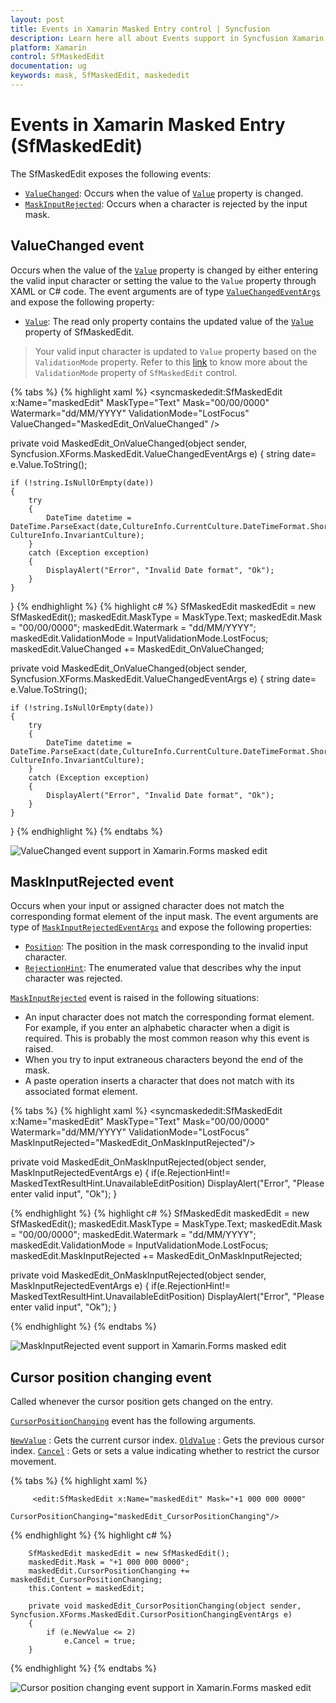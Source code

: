 ```yaml
---
layout: post
title: Events in Xamarin Masked Entry control | Syncfusion
description: Learn here all about Events support in Syncfusion Xamarin Masked Entry (SfMaskedEdit) control and more.
platform: Xamarin
control: SfMaskedEdit
documentation: ug 
keywords: mask, SfMaskedEdit, maskededit
---
```

# Events in Xamarin Masked Entry (SfMaskedEdit)
The SfMaskedEdit exposes the following events:

* [`ValueChanged`](https://help.syncfusion.com/cr/xamarin/Syncfusion.XForms.MaskedEdit.SfMaskedEdit.html): Occurs when the value of [`Value`](https://help.syncfusion.com/cr/xamarin/Syncfusion.XForms.MaskedEdit.SfMaskedEdit.html#Syncfusion_XForms_MaskedEdit_SfMaskedEdit_Value) property is changed.
* [`MaskInputRejected`](https://help.syncfusion.com/cr/xamarin/Syncfusion.XForms.MaskedEdit.SfMaskedEdit.html): Occurs when a character is rejected by the input mask.

## ValueChanged event

Occurs when the value of the [`Value`](https://help.syncfusion.com/cr/xamarin/Syncfusion.XForms.MaskedEdit.SfMaskedEdit.html#Syncfusion_XForms_MaskedEdit_SfMaskedEdit_Value) property is changed by either entering the valid input character or setting the value to the `Value` property through XAML or C# code. The event arguments are of type [`ValueChangedEventArgs`](https://help.syncfusion.com/cr/xamarin/Syncfusion.XForms.MaskedEdit.ValueChangedEventArgs.html) and expose the following property:

* [`Value`](https://help.syncfusion.com/cr/xamarin/Syncfusion.XForms.MaskedEdit.ValueChangedEventArgs.html#Syncfusion_XForms_MaskedEdit_ValueChangedEventArgs_Value): The read only property contains the updated value of the [`Value`](https://help.syncfusion.com/cr/xamarin/Syncfusion.XForms.MaskedEdit.SfMaskedEdit.html#Syncfusion_XForms_MaskedEdit_SfMaskedEdit_Value) property of SfMaskedEdit.

> Your valid input character is updated to `Value` property based on the `ValidationMode` property.
> Refer to this [link](validation#validation-mode) to know more about the `ValidationMode` property of `SfMaskedEdit` control.

{% tabs %}
{% highlight xaml %}
<syncmaskededit:SfMaskedEdit x:Name="maskedEdit" MaskType="Text" Mask="00/00/0000" Watermark="dd/MM/YYYY" ValidationMode="LostFocus" ValueChanged="MaskedEdit_OnValueChanged" />

private void MaskedEdit_OnValueChanged(object sender, Syncfusion.XForms.MaskedEdit.ValueChangedEventArgs e)
{
    string date= e.Value.ToString();
    
    if (!string.IsNullOrEmpty(date))
    {
        try
        {
            DateTime datetime = DateTime.ParseExact(date,CultureInfo.CurrentCulture.DateTimeFormat.ShortDatePattern, CultureInfo.InvariantCulture);
        }
        catch (Exception exception)
        {
            DisplayAlert("Error", "Invalid Date format", "Ok");
        }
    }
}
{% endhighlight %}
{% highlight c# %}
SfMaskedEdit maskedEdit = new SfMaskedEdit();
maskedEdit.MaskType = MaskType.Text;
maskedEdit.Mask = "00/00/0000";
maskedEdit.Watermark = "dd/MM/YYYY";
maskedEdit.ValidationMode = InputValidationMode.LostFocus;
maskedEdit.ValueChanged += MaskedEdit_OnValueChanged;

private void MaskedEdit_OnValueChanged(object sender, Syncfusion.XForms.MaskedEdit.ValueChangedEventArgs e)
{
    string date= e.Value.ToString();
    
    if (!string.IsNullOrEmpty(date))
    {
        try
        {
            DateTime datetime = DateTime.ParseExact(date,CultureInfo.CurrentCulture.DateTimeFormat.ShortDatePattern, CultureInfo.InvariantCulture);
        }
        catch (Exception exception)
        {
            DisplayAlert("Error", "Invalid Date format", "Ok");
        }
    }
}
{% endhighlight %}
{% endtabs %}

![ValueChanged event support in Xamarin.Forms masked edit](SfMaskedEditImages/ValueChangedevent.png)

## MaskInputRejected event

Occurs when your input or assigned character does not match the corresponding format element of the input mask. The event arguments are type of [`MaskInputRejectedEventArgs`](https://help.syncfusion.com/cr/xamarin/Syncfusion.XForms.MaskedEdit.MaskInputRejectedEventArgs.html) and expose the following properties:

* [`Position`](https://help.syncfusion.com/cr/xamarin/Syncfusion.XForms.MaskedEdit.MaskInputRejectedEventArgs.html#Syncfusion_XForms_MaskedEdit_MaskInputRejectedEventArgs_Position): The position in the mask corresponding to the invalid input character.
* [`RejectionHint`](https://help.syncfusion.com/cr/xamarin/Syncfusion.XForms.MaskedEdit.MaskInputRejectedEventArgs.html#Syncfusion_XForms_MaskedEdit_MaskInputRejectedEventArgs_RejectionHint): The enumerated value that describes why the input character was rejected.

[`MaskInputRejected`](https://help.syncfusion.com/cr/xamarin/Syncfusion.XForms.MaskedEdit.MaskInputRejectedEventArgs.html) event is raised in the following situations:

* An input character does not match the corresponding format element. For example, if you enter an alphabetic character when a digit is required. This is probably the most common reason why this event is raised.
* When you try to input extraneous characters beyond the end of the mask.
* A paste operation inserts a character that does not match with its associated format element. 

{% tabs %}
{% highlight xaml %}
<syncmaskededit:SfMaskedEdit x:Name="maskedEdit" MaskType="Text" Mask="00/00/0000" Watermark="dd/MM/YYYY" ValidationMode="LostFocus" MaskInputRejected="MaskedEdit_OnMaskInputRejected"/>

private void MaskedEdit_OnMaskInputRejected(object sender, MaskInputRejectedEventArgs e)
{
    if(e.RejectionHint!= MaskedTextResultHint.UnavailableEditPosition)
        DisplayAlert("Error", "Please enter valid input", "Ok");
}

{% endhighlight %}
{% highlight c# %}
SfMaskedEdit maskedEdit = new SfMaskedEdit();
maskedEdit.MaskType = MaskType.Text;
maskedEdit.Mask = "00/00/0000";
maskedEdit.Watermark = "dd/MM/YYYY";
maskedEdit.ValidationMode = InputValidationMode.LostFocus;
maskedEdit.MaskInputRejected += MaskedEdit_OnMaskInputRejected;

private void MaskedEdit_OnMaskInputRejected(object sender, MaskInputRejectedEventArgs e)
{
    if(e.RejectionHint!= MaskedTextResultHint.UnavailableEditPosition)
        DisplayAlert("Error", "Please enter valid input", "Ok");
}

{% endhighlight %}
{% endtabs %}

![MaskInputRejected event support in Xamarin.Forms masked edit](SfMaskedEditImages/MaskInputRejectedevent.png)

## Cursor position changing event

Called whenever the cursor position gets changed on the entry.

[`CursorPositionChanging`](https://help.syncfusion.com/cr/xamarin/Syncfusion.XForms.MaskedEdit.SfMaskedEdit.html#Syncfusion_XForms_MaskedEdit_SfMaskedEdit_CursorPositionChanging) event has the following arguments.

[`NewValue`](https://help.syncfusion.com/cr/xamarin/Syncfusion.XForms.MaskedEdit.CursorPositionChangingEventArgs.html#Syncfusion_XForms_MaskedEdit_CursorPositionChangingEventArgs_NewValue) : Gets the current cursor index.
[`OldValue`](https://help.syncfusion.com/cr/xamarin/Syncfusion.XForms.MaskedEdit.CursorPositionChangingEventArgs.html#Syncfusion_XForms_MaskedEdit_CursorPositionChangingEventArgs_OldValue) : Gets the previous cursor index.
[`Cancel`](https://help.syncfusion.com/cr/xamarin/Syncfusion.XForms.MaskedEdit.CursorPositionChangingEventArgs.html#Syncfusion_XForms_MaskedEdit_CursorPositionChangingEventArgs_Cancel) : Gets or sets a value indicating whether to restrict the cursor movement.

{% tabs %}
{% highlight xaml %}

         <edit:SfMaskedEdit x:Name="maskedEdit" Mask="+1 000 000 0000"  
                  CursorPositionChanging="maskedEdit_CursorPositionChanging"/>

{% endhighlight %}
{% highlight c# %}

        SfMaskedEdit maskedEdit = new SfMaskedEdit();
        maskedEdit.Mask = "+1 000 000 0000";
        maskedEdit.CursorPositionChanging += maskedEdit_CursorPositionChanging;
        this.Content = maskedEdit;

        private void maskedEdit_CursorPositionChanging(object sender, Syncfusion.XForms.MaskedEdit.CursorPositionChangingEventArgs e)
        {
            if (e.NewValue <= 2)
                e.Cancel = true;
        }

{% endhighlight %}
{% endtabs %}

![Cursor position changing event support in Xamarin.Forms masked edit](SfMaskedEditImages/CursorPosition.png)
